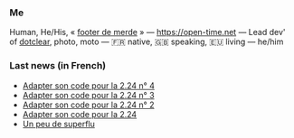 ### Me

Human, He/His, « [footer de merde](https://open-time.net/post/2013/07/17/La-veritable-histoire-du-Footer-de-merde-) » — https://open-time.net — Lead dev' of [dotclear](https://git.dotclear.org/dev/dotclear), photo, moto — 🇫🇷 native, 🇬🇧 speaking, 🇪🇺 living — he/him

### Last news (in French)

<!-- BLOG-POST-LIST:START -->
- [Adapter son code pour la 2.24 n° 4](https://open-time.net/post/2022/10/23/Adapter-son-code-pour-la-224-n-4)
- [Adapter son code pour la 2.24 n° 3](https://open-time.net/post/2022/10/22/Adapter-son-code-pour-la-224-n-3)
- [Adapter son code pour la 2.24 n° 2](https://open-time.net/post/2022/10/21/Adapter-son-code-pour-la-224-n-2)
- [Adapter son code pour la 2.24](https://open-time.net/post/2022/10/20/Adapter-son-code-pour-la-224)
- [Un peu de superflu](https://open-time.net/post/2022/10/19/Un-peu-de-superflu)
<!-- BLOG-POST-LIST:END -->
